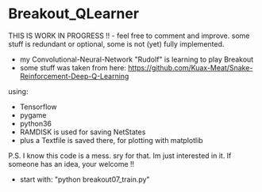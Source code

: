 # Breakout_QLearner
THIS IS WORK IN PROGRESS !! - feel free to comment and improve. some stuff is redundant or optional, some is not (yet) fully implemented.


- my Convolutional-Neural-Network "Rudolf" is learning to play Breakout
- some stuff was taken from here: https://github.com/Kuax-Meat/Snake-Reinforcement-Deep-Q-Learning

using:
- Tensorflow
- pygame
- python36
- RAMDISK is used for saving NetStates 
- plus a Textfile is saved there, for plotting with matplotlib


P.S. I know this code is a mess. sry for that. Im just interested in it.
     If someone has an idea, your welcome !!

- start with: "python breakout07_train.py"


